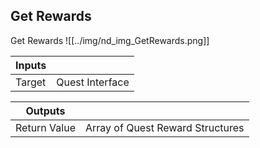 ## Get Rewards
Get Rewards
![[../img/nd_img_GetRewards.png]]

|Inputs||
|--|--|
| Target | Quest Interface |

|Outputs||
|--|--|
| Return Value | Array of Quest Reward Structures |
